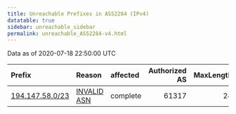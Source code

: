 ```yaml
---
title: Unreachable Prefixes in AS52284 (IPv4)
datatable: true
sidebar: unreachable_sidebar
permalink: unreachable_AS52284-v4.html
---
```


Data as of 2020-07-18 22:50:00 UTC


<div class="datatable-begin"></div>

| Prefix                                                   | Reason                                                                                                 | affected   |   Authorized AS |   MaxLength | Anchor                                         |   unreachable /24s |
|:---------------------------------------------------------|:-------------------------------------------------------------------------------------------------------|:-----------|----------------:|------------:|:-----------------------------------------------|-------------------:|
| [194.147.58.0/23](https://stat.ripe.net/194.147.58.0/23) | [INVALID ASN](https://rpki-validator.ripe.net/announcement-preview?asn=AS52284&prefix=194.147.58.0/23) | complete   |           61317 |          24 | [RIPE](unreachable_RIPE_NCC_RPKI_Root-v4.html) |                  2 |

<div class="datatable-end"></div>